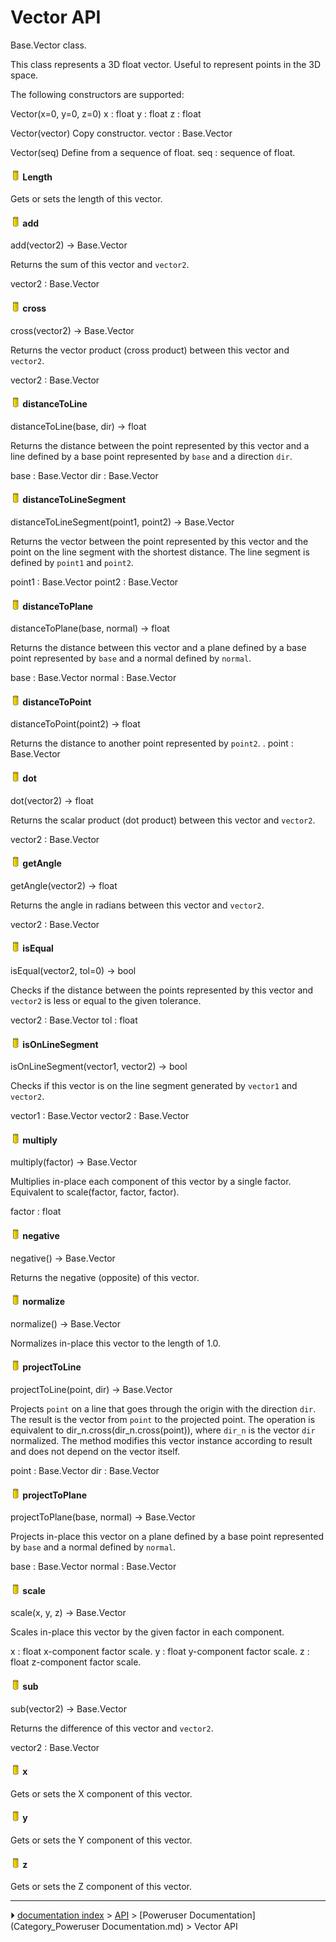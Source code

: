 # Vector API

Base.Vector class.

This class represents a 3D float vector.
Useful to represent points in the 3D space.

The following constructors are supported:

Vector(x=0, y=0, z=0)
x : float
y : float
z : float

Vector(vector)
Copy constructor.
vector : Base.Vector

Vector(seq)
Define from a sequence of float.
seq : sequence of float.



#### <img src="images/BIM_Column.svg" style="width:16px;"> Length

Gets or sets the length of this vector.



#### <img src="images/BIM_Column.svg" style="width:16px;"> add

add(vector2) -> Base.Vector

Returns the sum of this vector and `vector2`.

vector2 : Base.Vector



#### <img src="images/BIM_Column.svg" style="width:16px;"> cross

cross(vector2) -> Base.Vector

Returns the vector product (cross product) between this vector and `vector2`.

vector2 : Base.Vector



#### <img src="images/BIM_Column.svg" style="width:16px;"> distanceToLine

distanceToLine(base, dir) -> float

Returns the distance between the point represented by this vector
and a line defined by a base point represented by `base` and a
direction `dir`.

base : Base.Vector
dir : Base.Vector



#### <img src="images/BIM_Column.svg" style="width:16px;"> distanceToLineSegment

distanceToLineSegment(point1, point2) -> Base.Vector

Returns the vector between the point represented by this vector and the point
on the line segment with the shortest distance. The line segment is defined by
`point1` and `point2`.

point1 : Base.Vector
point2 : Base.Vector



#### <img src="images/BIM_Column.svg" style="width:16px;"> distanceToPlane

distanceToPlane(base, normal) -> float

Returns the distance between this vector and a plane defined by a
base point represented by `base` and a normal defined by `normal`.

base : Base.Vector
normal : Base.Vector



#### <img src="images/BIM_Column.svg" style="width:16px;"> distanceToPoint

distanceToPoint(point2) -> float

Returns the distance to another point represented by `point2`.
.
point : Base.Vector



#### <img src="images/BIM_Column.svg" style="width:16px;"> dot

dot(vector2) -> float

Returns the scalar product (dot product) between this vector and `vector2`.

vector2 : Base.Vector



#### <img src="images/BIM_Column.svg" style="width:16px;"> getAngle

getAngle(vector2) -> float

Returns the angle in radians between this vector and `vector2`.

vector2 : Base.Vector



#### <img src="images/BIM_Column.svg" style="width:16px;"> isEqual

isEqual(vector2, tol=0) -> bool

Checks if the distance between the points represented by this vector
and `vector2` is less or equal to the given tolerance.

vector2 : Base.Vector
tol : float



#### <img src="images/BIM_Column.svg" style="width:16px;"> isOnLineSegment

isOnLineSegment(vector1, vector2) -> bool

Checks if this vector is on the line segment generated by `vector1` and `vector2`.

vector1 : Base.Vector
vector2 : Base.Vector



#### <img src="images/BIM_Column.svg" style="width:16px;"> multiply

multiply(factor) -> Base.Vector

Multiplies in-place each component of this vector by a single factor.
Equivalent to scale(factor, factor, factor).

factor : float



#### <img src="images/BIM_Column.svg" style="width:16px;"> negative

negative() -> Base.Vector

Returns the negative (opposite) of this vector.



#### <img src="images/BIM_Column.svg" style="width:16px;"> normalize

normalize() -> Base.Vector

Normalizes in-place this vector to the length of 1.0.



#### <img src="images/BIM_Column.svg" style="width:16px;"> projectToLine

projectToLine(point, dir) -> Base.Vector

Projects `point` on a line that goes through the origin with the direction `dir`.
The result is the vector from `point` to the projected point.
The operation is equivalent to dir_n.cross(dir_n.cross(point)), where `dir_n` is
the vector `dir` normalized.
The method modifies this vector instance according to result and does not
depend on the vector itself.

point : Base.Vector
dir : Base.Vector



#### <img src="images/BIM_Column.svg" style="width:16px;"> projectToPlane

projectToPlane(base, normal) -> Base.Vector

Projects in-place this vector on a plane defined by a base point
represented by `base` and a normal defined by `normal`.

base : Base.Vector
normal : Base.Vector



#### <img src="images/BIM_Column.svg" style="width:16px;"> scale

scale(x, y, z) -> Base.Vector

Scales in-place this vector by the given factor in each component.

x : float
    x-component factor scale.
y : float
    y-component factor scale.
z : float
    z-component factor scale.



#### <img src="images/BIM_Column.svg" style="width:16px;"> sub

sub(vector2) -> Base.Vector

Returns the difference of this vector and `vector2`.

vector2 : Base.Vector



#### <img src="images/BIM_Column.svg" style="width:16px;"> x

Gets or sets the X component of this vector.



#### <img src="images/BIM_Column.svg" style="width:16px;"> y

Gets or sets the Y component of this vector.



#### <img src="images/BIM_Column.svg" style="width:16px;"> z

Gets or sets the Z component of this vector.









---
⏵ [documentation index](../README.md) > [API](Category_API.md) > [Poweruser Documentation](Category_Poweruser Documentation.md) > Vector API
